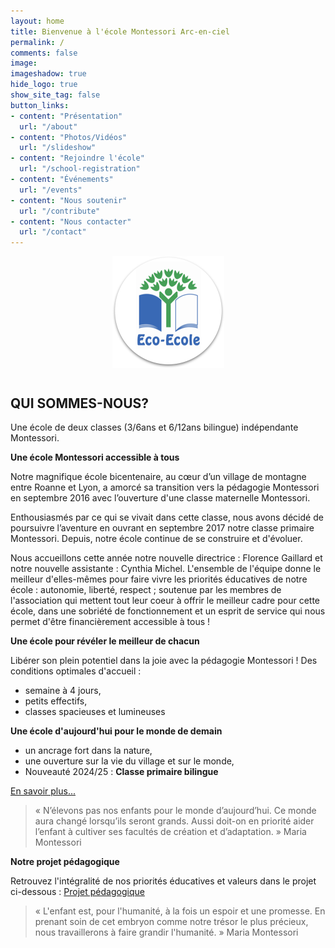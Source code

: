 ```yaml
---
layout: home
title: Bienvenue à l'école Montessori Arc-en-ciel 
permalink: /
comments: false
image: 
imageshadow: true
hide_logo: true
show_site_tag: false
button_links:
- content: "Présentation"
  url: "/about"
- content: "Photos/Vidéos"
  url: "/slideshow"
- content: "Rejoindre l'école"
  url: "/school-registration"
- content: "Événements"
  url: "/events"
- content: "Nous soutenir"
  url: "/contribute"
- content: "Nous contacter"
  url: "/contact"
---
```


<figure style="display: grid;">
  <img src="/assets/images/logo/logo_eco_ecole.png" alt="Eco Ecole" style="margin: 0 auto 1em auto;">
</figure>

## QUI SOMMES-NOUS?

Une école de deux classes (3/6ans et 6/12ans bilingue) indépendante Montessori.

**Une école Montessori accessible à tous**

Notre magnifique école bicentenaire, au cœur d’un village de montagne entre Roanne et Lyon, a amorcé sa transition vers la pédagogie Montessori en septembre 2016 avec l’ouverture d'une classe maternelle Montessori.

Enthousiasmés par ce qui se vivait dans cette classe, nous avons décidé de poursuivre l’aventure en ouvrant en septembre 2017 notre classe primaire Montessori. Depuis, notre école continue de se construire et d'évoluer.

Nous accueillons cette année notre nouvelle directrice : Florence Gaillard et notre nouvelle assistante : Cynthia Michel. L'ensemble de l'équipe donne le meilleur d'elles-mêmes pour faire vivre les priorités éducatives de notre école : autonomie, liberté, respect ; soutenue par les membres de l'association qui mettent tout leur coeur à offrir le meilleur cadre pour cette école, dans une sobriété de fonctionnement et un esprit de service qui nous permet d'être financièrement accessible à tous ! 

**Une école pour révéler le meilleur de chacun**

Libérer son plein potentiel dans la joie avec la pédagogie Montessori !
Des conditions optimales d'accueil :
- semaine à 4 jours,
- petits effectifs,
- classes spacieuses et lumineuses

**Une école d'aujourd'hui pour le monde de demain**

- un ancrage fort dans la nature, 
- une ouverture sur la vie du village et sur le monde, 
- Nouveauté 2024/25 : <strong>Classe primaire bilingue</strong>

[En savoir plus...](/about)

> « N’élevons pas nos enfants pour le monde d’aujourd’hui. Ce monde aura changé lorsqu’ils seront grands. Aussi doit-on en priorité aider l’enfant à cultiver ses facultés de création et d’adaptation. » Maria Montessori

**Notre projet pédagogique**

Retrouvez l'intégralité de nos priorités éducatives et valeurs dans le projet ci-dessous :
[Projet pédagogique](/educational-project)

> « L'enfant est, pour l'humanité, à la fois un espoir et une promesse. En prenant soin de cet embryon comme notre trésor le plus précieux, nous travaillerons à faire grandir l'humanité. » Maria Montessori


